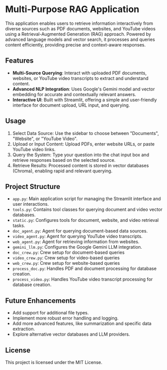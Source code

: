 # Multi-Purpose RAG Application

This application enables users to retrieve information interactively from diverse sources such as PDF documents, websites, and YouTube videos using a Retrieval-Augmented Generation (RAG) approach. Powered by advanced language models and vector search, it processes and queries content efficiently, providing precise and context-aware responses.


## Features
- **Multi-Source Querying**: Interact with uploaded PDF documents, websites, or YouTube video transcripts to extract and understand content.
- **Advanced NLP Integration**: Uses Google's Gemini model and vector embedding for accurate and contextually relevant answers.
- **Interactive UI**: Built with Streamlit, offering a simple and user-friendly interface for document upload, URL input, and querying.

## Usage
1. Select Data Source: Use the sidebar to choose between "Documents", "Website", or "YouTube Video".
2. Upload or Input Content: Upload PDFs, enter website URLs, or paste YouTube video links.
3. Query the System: Type your question into the chat input box and retrieve responses based on the selected source.
4. Retrieve Results: Processed content is stored in vector databases (Chroma), enabling rapid and relevant querying.

## Project Structure
- `app.py`: Main application script for managing the Streamlit interface and user interactions.
- `tools.py`: Contains tool classes for querying document and video vector databases.
- `static.py`: Configures tools for document, website, and video retrieval tasks.
- `doc_agent.py`: Agent for querying document-based data sources.
- `video_agent.py`: Agent for querying YouTube video transcripts.
- `web_agent.py`: Agent for retrieving information from websites.
- `gemini_llm.py`: Configures the Google Gemini LLM integration.
- `doc_crew.py`: Crew setup for document-based queries
- `video_crew.py`: Crew setup for video-based queries
- `web_crew.py`: Crew setup for website-based queries
- `process_doc.py`: Handles PDF and document processing for database creation.
- `process_video.py`: Handles YouTube video transcript processing for database creation.



## Future Enhancements
*   Add support for additional file types.
*   Implement more robust error handling and logging.
*   Add more advanced features, like summarization and specific data extraction.
*   Explore alternative vector databases and LLM providers.


## License
This project is licensed under the MIT License.
